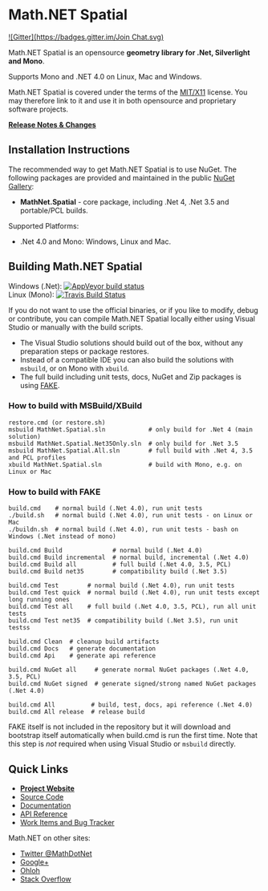 Math.NET Spatial
================
[![Gitter](https://badges.gitter.im/Join Chat.svg)](https://gitter.im/mathnet/mathnet-spatial?utm_source=badge&utm_medium=badge&utm_campaign=pr-badge&utm_content=badge)

Math.NET Spatial is an opensource **geometry library for .Net, Silverlight and Mono**.

Supports Mono and .NET 4.0 on Linux, Mac and Windows.

Math.NET Spatial is covered under the terms of the [MIT/X11](LICENSE.md) license. You may therefore link to it and use it in both opensource and proprietary software projects.

**[Release Notes & Changes](RELEASENOTES.md)**

Installation Instructions
-------------------------

The recommended way to get Math.NET Spatial is to use NuGet. The following packages are provided and maintained in the public [NuGet Gallery](https://nuget.org/profiles/mathnet/):

- **MathNet.Spatial** - core package, including .Net 4, .Net 3.5 and portable/PCL builds.

Supported Platforms:

- .Net 4.0 and Mono: Windows, Linux and Mac.

Building Math.NET Spatial
-------------------------

Windows (.Net): [![AppVeyor build status](https://ci.appveyor.com/api/projects/status/b0v856pd85i6a3hg/branch/master)](https://ci.appveyor.com/project/cdrnet/mathnet-spatial)  
Linux (Mono): [![Travis Build Status](https://travis-ci.org/mathnet/mathnet-spatial.svg?branch=master)](https://travis-ci.org/mathnet/mathnet-spatial)


If you do not want to use the official binaries, or if you like to modify, debug or contribute, you can compile Math.NET Spatial locally either using Visual Studio or manually with the build scripts.

* The Visual Studio solutions should build out of the box, without any preparation steps or package restores.
* Instead of a compatible IDE you can also build the solutions with `msbuild`, or on Mono with `xbuild`.
* The full build including unit tests, docs, NuGet and Zip packages is using [FAKE](http://fsharp.github.io/FAKE/).

### How to build with MSBuild/XBuild

    restore.cmd (or restore.sh)
    msbuild MathNet.Spatial.sln            # only build for .Net 4 (main solution)
    msbuild MathNet.Spatial.Net35Only.sln  # only build for .Net 3.5
    msbuild MathNet.Spatial.All.sln        # full build with .Net 4, 3.5 and PCL profiles
    xbuild MathNet.Spatial.sln             # build with Mono, e.g. on Linux or Mac

### How to build with FAKE

    build.cmd    # normal build (.Net 4.0), run unit tests
    ./build.sh   # normal build (.Net 4.0), run unit tests - on Linux or Mac
    ./buildn.sh  # normal build (.Net 4.0), run unit tests - bash on Windows (.Net instead of mono)
    
    build.cmd Build              # normal build (.Net 4.0)
    build.cmd Build incremental  # normal build, incremental (.Net 4.0)
    build.cmd Build all          # full build (.Net 4.0, 3.5, PCL)
    build.cmd Build net35        # compatibility build (.Net 3.5)
    
    build.cmd Test        # normal build (.Net 4.0), run unit tests
    build.cmd Test quick  # normal build (.Net 4.0), run unit tests except long running ones
    build.cmd Test all    # full build (.Net 4.0, 3.5, PCL), run all unit tests
    build.cmd Test net35  # compatibility build (.Net 3.5), run unit testss
    
    build.cmd Clean  # cleanup build artifacts
    build.cmd Docs   # generate documentation
    build.cmd Api    # generate api reference
    
    build.cmd NuGet all     # generate normal NuGet packages (.Net 4.0, 3.5, PCL)
    build.cmd NuGet signed  # generate signed/strong named NuGet packages (.Net 4.0)
    
    build.cmd All          # build, test, docs, api reference (.Net 4.0)
    build.cmd All release  # release build

FAKE itself is not included in the repository but it will download and bootstrap itself automatically when build.cmd is run the first time. Note that this step is *not* required when using Visual Studio or `msbuild` directly.

Quick Links
-----------

* [**Project Website**](http://spatial.mathdotnet.com)
* [Source Code](http://github.com/mathnet/mathnet-spatial)
* [Documentation](http://spatial.mathdotnet.com/docs/)
* [API Reference](http://spatial.mathdotnet.com/api/)
* [Work Items and Bug Tracker](http://github.com/mathnet/mathnet-spatial/issues)

Math.NET on other sites:

* [Twitter @MathDotNet](http://twitter.com/MathDotNet)
* [Google+](https://plus.google.com/112484567926928665204)
* [Ohloh](https://www.ohloh.net/p/mathnet)
* [Stack Overflow](http://stackoverflow.com/questions/tagged/mathdotnet)
